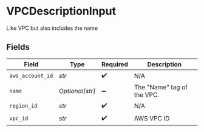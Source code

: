 # VPCDescriptionInput

Like VPC but also includes the name


## Fields

| Field                       | Type                        | Required                    | Description                 |
| --------------------------- | --------------------------- | --------------------------- | --------------------------- |
| `aws_account_id`            | *str*                       | :heavy_check_mark:          | N/A                         |
| `name`                      | *Optional[str]*             | :heavy_minus_sign:          | The "Name" tag of the VPC.<br/> |
| `region_id`                 | *str*                       | :heavy_check_mark:          | N/A                         |
| `vpc_id`                    | *str*                       | :heavy_check_mark:          | AWS VPC ID                  |